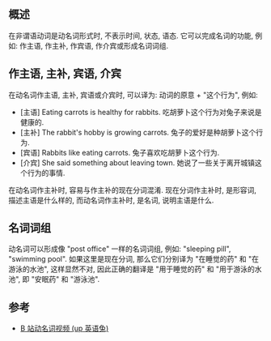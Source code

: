 ## 概述

在非谓语动词是动名词形式时, 不表示时间, 状态, 语态. 它可以完成名词的功能, 例如: 作主语, 作主补, 作宾语, 作介宾或形成名词词组.

## 作主语, 主补, 宾语, 介宾

在动名词作主语, 主补, 宾语或介宾时, 可以译为: 动词的原意 + "这个行为", 例如:

- [主语]  Eating carrots is healthy for rabbits.  吃胡萝卜这个行为对兔子来说是健康的.
- [主补]  The rabbit's hobby is growing carrots.  兔子的爱好是种胡萝卜这个行为.
- [宾语]  Rabbits like eating carrots.  兔子喜欢吃胡萝卜这个行为.
- [介宾]  She said something about leaving town.  她说了一些关于离开城镇这个行为的事情.

在动名词作主补时, 容易与作主补的现在分词混淆. 现在分词作主补时, 是形容词, 描述主语是什么样的, 而动名词作主补时, 是名词, 说明主语是什么.

## 名词词组

动名词可以形成像 "post office" 一样的名词词组, 例如: "sleeping pill", "swimming pool". 如果这里是现在分词, 那么它们分别译为 "在睡觉的药" 和 "在游泳的水池", 这样显然不对, 因此正确的翻译是 "用于睡觉的药" 和 "用于游泳的水池", 即 "安眠药" 和 "游泳池".

## 参考

- [B 站动名词视频 (up 英语兔)](https://www.bilibili.com/video/BV1YZ4y1g7mE?p=3)
